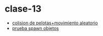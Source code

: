 # clase-13

* [colision de pelotas+movimiento aleatorio](https://editor.p5js.org/francisco.morande/sketches/YaaUe6kd7)
* [prueba spawn objetos](https://editor.p5js.org/francisco.morande/sketches/bIVhPAdU3)
